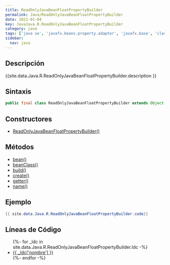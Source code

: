 ```yaml
---
title: ReadOnlyJavaBeanFloatPropertyBuilder
permalink: Java/ReadOnlyJavaBeanFloatPropertyBuilder
date: 2021-01-04
key: JavaJava.R.ReadOnlyJavaBeanFloatPropertyBuilder
category: java
tags: ['java se', 'javafx.beans.property.adapter', 'javafx.base', 'clase java', 'JavaFX 2.1']
sidebar: 
  nav: java
---
```


## Descripción
{{site.data.Java.R.ReadOnlyJavaBeanFloatPropertyBuilder.description }}

## Sintaxis
~~~java
public final class ReadOnlyJavaBeanFloatPropertyBuilder extends Object
~~~

## Constructores
* [ReadOnlyJavaBeanFloatPropertyBuilder()](/Java/ReadOnlyJavaBeanFloatPropertyBuilder/ReadOnlyJavaBeanFloatPropertyBuilder/)

## Métodos
* [bean()](/Java/ReadOnlyJavaBeanFloatPropertyBuilder/bean)
* [beanClass()](/Java/ReadOnlyJavaBeanFloatPropertyBuilder/beanClass)
* [build()](/Java/ReadOnlyJavaBeanFloatPropertyBuilder/build)
* [create()](/Java/ReadOnlyJavaBeanFloatPropertyBuilder/create)
* [getter()](/Java/ReadOnlyJavaBeanFloatPropertyBuilder/getter)
* [name()](/Java/ReadOnlyJavaBeanFloatPropertyBuilder/name)

## Ejemplo
~~~java
{{ site.data.Java.R.ReadOnlyJavaBeanFloatPropertyBuilder.code}}
~~~

## Líneas de Código
<ul>
{%- for _ldc in site.data.Java.R.ReadOnlyJavaBeanFloatPropertyBuilder.ldc -%}
   <li>
       <a href="{{_ldc['url'] }}">{{ _ldc['nombre'] }}</a>
   </li>
{%- endfor -%}
</ul>
